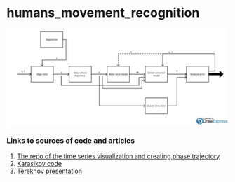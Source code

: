 # humans_movement_recognition

![IDEF0 Diagram](https://github.com/agaltseva/humans_movement_recognition/blob/develop/movement_recognition/photo_2019-09-13_16-06-33.jpg)

### Links to sources of code and articles
 1. [The repo of the time series visualization and creating phase trajectory](https://github.com/Intelligent-Systems-Phystech/MobileSensorData)
 2. [Karasikov code](https://sourceforge.net/p/mlalgorithms/code/HEAD/tree/Group174/Karasikov2015TimeSeriesClassification/)
 3. [Terekhov presentation](https://drive.google.com/file/d/1lIQPAh2GSjKu0UkcJca1y3az9r5xhhNO/view)